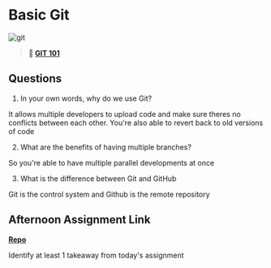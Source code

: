 # Basic Git

![git](https://git-scm.com/images/branching-illustration@2x.png)

> **📖 [GIT 101](https://codeworksacademy.com/fs-student-guide/resources/wk1/01-GIT)**

## Questions

1. In your own words, why do we use Git?

It allows multiple developers to upload code and make sure theres no conflicts between each other. You're also able to revert back to old versions of code

2. What are the benefits of having multiple branches?

So you're able to have multiple parallel developments at once

3. What is the difference between Git and GitHub

Git is the control system and Github is the remote repository

## Afternoon Assignment Link

**[Repo](https://github.com/zaneljensen/Lab-Cool-Site)**

Identify at least 1 takeaway from today's assignment
